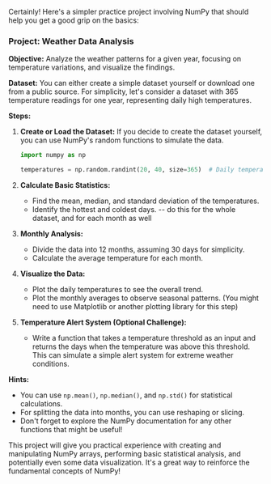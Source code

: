 Certainly! Here's a simpler practice project involving NumPy that should help you get a good grip on the basics:

### Project: Weather Data Analysis

**Objective:** Analyze the weather patterns for a given year, focusing on temperature variations, and visualize the findings.

**Dataset:** You can either create a simple dataset yourself or download one from a public source. For simplicity, let's consider a dataset with 365 temperature readings for one year, representing daily high temperatures.

**Steps:**

1. **Create or Load the Dataset:**
   If you decide to create the dataset yourself, you can use NumPy's random functions to simulate the data.

   ```python
   import numpy as np

   temperatures = np.random.randint(20, 40, size=365)  # Daily temperatures between 20 and 40 degrees
   ```

2. **Calculate Basic Statistics:**
   - Find the mean, median, and standard deviation of the temperatures.
   - Identify the hottest and coldest days.
   -- do this for the whole dataset, and for each month as well


3. **Monthly Analysis:**
   - Divide the data into 12 months, assuming 30 days for simplicity.
   - Calculate the average temperature for each month.



4. **Visualize the Data:**
   - Plot the daily temperatures to see the overall trend.
   - Plot the monthly averages to observe seasonal patterns.
   (You might need to use Matplotlib or another plotting library for this step)




5. **Temperature Alert System (Optional Challenge):**
   - Write a function that takes a temperature threshold as an input and returns the days when the temperature was above this threshold. This can simulate a simple alert system for extreme weather conditions.

**Hints:**
- You can use `np.mean()`, `np.median()`, and `np.std()` for statistical calculations.
- For splitting the data into months, you can use reshaping or slicing.
- Don't forget to explore the NumPy documentation for any other functions that might be useful!

This project will give you practical experience with creating and manipulating NumPy arrays, performing basic statistical analysis, and potentially even some data visualization. It's a great way to reinforce the fundamental concepts of NumPy!